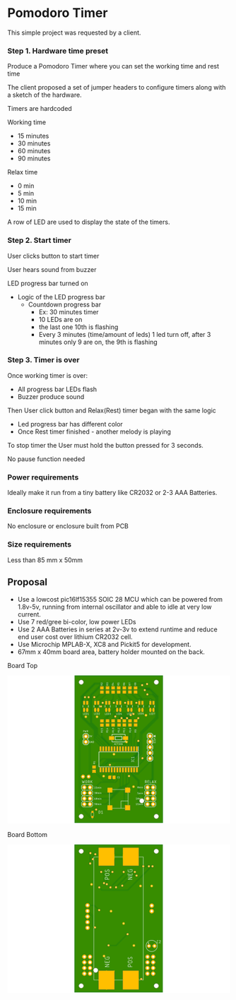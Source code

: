 # Pomodoro Timer

This simple project was requested by a client.

### Step 1. Hardware time preset

Produce a Pomodoro Timer where you can set the working time and rest time

The client proposed a set of jumper headers to configure timers along with a sketch of the hardware.

Timers are hardcoded 

Working time

- 15 minutes
- 30 minutes
- 60 minutes
- 90 minutes

Relax time

-  0 min
-  5 min
- 10 min
- 15 min

A row of LED are used to display the state of the timers.

### Step 2. Start timer

User clicks button to start timer

User hears sound from buzzer

LED progress bar turned on 

- Logic of the LED progress bar
    - Countdown progress bar
        - Ex: 30 minutes timer
        - 10 LEDs are on
        - the last one 10th is flashing
        - Every 3 minutes (time/amount of leds) 1 led turn off, after 3 minutes only 9 are on, the 9th is flashing

### Step 3. Timer is over

Once working timer is over:

- All progress bar LEDs flash
- Buzzer produce sound

Then User click button and Relax(Rest) timer began with the same logic

- Led progress bar has different color
- Once Rest timer finished - another melody is playing

To stop timer the User must hold the button pressed for 3 seconds. 

No pause function needed

### Power requirements

Ideally make it run from a tiny battery like CR2032 or 2-3 AAA Batteries.

### Enclosure requirements

No enclosure or enclosure built from PCB

### Size requirements

Less than 85 mm x 50mm 

## Proposal

 - Use a lowcost pic16lf15355 SOIC 28 MCU which can be powered from 1.8v-5v, running from internal oscillator and able to idle at very low current.
 - Use 7 red/gree bi-color, low power LEDs 
 - Use 2 AAA Batteries in series at 2v-3v to extend runtime and reduce end user cost over lithium CR2032 cell.
 - Use Microchip MPLAB-X, XC8 and Pickit5 for development.
 - 67mm x 40mm board area, battery holder mounted on the back.

Board Top

![Board Top](Hardware/pomodoro-pic16f15355/images/pomodoro-top.png?raw=true "Board Top")

Board Bottom

![Board Bottom](Hardware/pomodoro-pic16f15355/images/pomodoro-bot.png?raw=true "Board Bottom")
